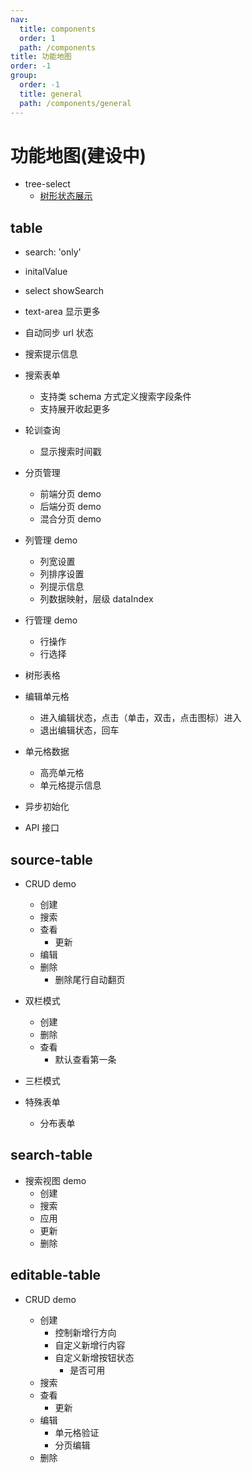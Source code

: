 ```yaml
---
nav:
  title: components
  order: 1
  path: /components
title: 功能地图
order: -1
group:
  order: -1
  title: general
  path: /components/general
---
```


# 功能地图(建设中)

- tree-select
  - [树形状态展示](http://localhost:8000/one-start/fields/one-field-tree-select#%E6%A0%91%E5%BD%A2%E7%8A%B6%E6%80%81%E5%B1%95%E7%A4%BA)

## table

- search: 'only'
- initalValue
- select showSearch
- text-area 显示更多
- 自动同步 url 状态
- 搜索提示信息
- 搜索表单
  - 支持类 schema 方式定义搜索字段条件
  - 支持展开收起更多
- 轮训查询

  - 显示搜索时间戳

- 分页管理

  - 前端分页 demo
  - 后端分页 demo
  - 混合分页 demo

- 列管理 demo

  - 列宽设置
  - 列排序设置
  - 列提示信息
  - 列数据映射，层级 dataIndex

- 行管理 demo

  - 行操作
  - 行选择

- 树形表格

- 编辑单元格

  - 进入编辑状态，点击（单击，双击，点击图标）进入
  - 退出编辑状态，回车

- 单元格数据

  - 高亮单元格
  - 单元格提示信息

- 异步初始化

- API 接口

## source-table

- CRUD demo

  - 创建
  - 搜索
  - 查看
    - 更新
  - 编辑
  - 删除
    - 删除尾行自动翻页

- 双栏模式

  - 创建
  - 删除
  - 查看
    - 默认查看第一条

- 三栏模式

- 特殊表单
  - 分布表单

## search-table

- 搜索视图 demo
  - 创建
  - 搜索
  - 应用
  - 更新
  - 删除

## editable-table

- CRUD demo

  - 创建
    - 控制新增行方向
    - 自定义新增行内容
    - 自定义新增按钮状态
      - 是否可用
  - 搜索
  - 查看
    - 更新
  - 编辑
    - 单元格验证
    - 分页编辑
  - 删除
